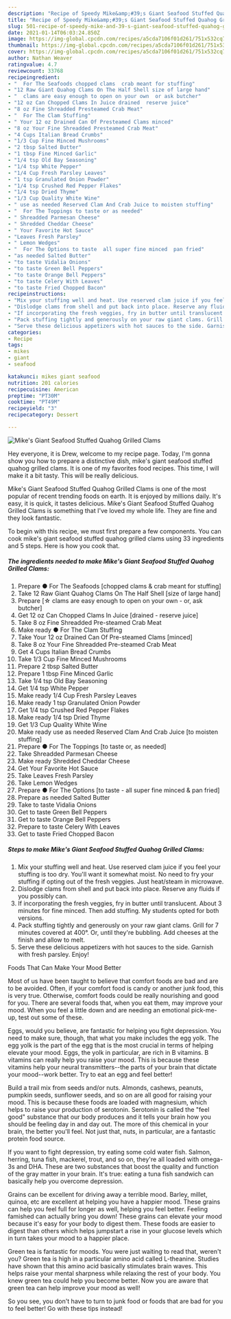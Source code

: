 ```yaml
---
description: "Recipe of Speedy Mike&amp;#39;s Giant Seafood Stuffed Quahog Grilled Clams"
title: "Recipe of Speedy Mike&amp;#39;s Giant Seafood Stuffed Quahog Grilled Clams"
slug: 501-recipe-of-speedy-mike-and-39-s-giant-seafood-stuffed-quahog-grilled-clams
date: 2021-01-14T06:03:24.850Z
image: https://img-global.cpcdn.com/recipes/a5cda7106f01d261/751x532cq70/mikes-giant-seafood-stuffed-quahog-grilled-clams-recipe-main-photo.jpg
thumbnail: https://img-global.cpcdn.com/recipes/a5cda7106f01d261/751x532cq70/mikes-giant-seafood-stuffed-quahog-grilled-clams-recipe-main-photo.jpg
cover: https://img-global.cpcdn.com/recipes/a5cda7106f01d261/751x532cq70/mikes-giant-seafood-stuffed-quahog-grilled-clams-recipe-main-photo.jpg
author: Nathan Weaver
ratingvalue: 4.7
reviewcount: 33768
recipeingredient:
- "  For The Seafoods chopped clams  crab meant for stuffing"
- "12 Raw Giant Quahog Clams On The Half Shell size of large hand"
- "  clams are easy enough to open on your own  or ask butcher"
- "12 oz Can Chopped Clams In Juice drained  reserve juice"
- "8 oz Fine Shreadded Presteamed Crab Meat"
- "  For The Clam Stuffing"
- " Your 12 oz Drained Can Of Presteamed Clams minced"
- "8 oz Your Fine Shreadded Presteamed Crab Meat"
- "4 Cups Italian Bread Crumbs"
- "1/3 Cup Fine Minced Mushrooms"
- "2 tbsp Salted Butter"
- "1 tbsp Fine Minced Garlic"
- "1/4 tsp Old Bay Seasoning"
- "1/4 tsp White Pepper"
- "1/4 Cup Fresh Parsley Leaves"
- "1 tsp Granulated Onion Powder"
- "1/4 tsp Crushed Red Pepper Flakes"
- "1/4 tsp Dried Thyme"
- "1/3 Cup Quality White Wine"
- " use as needed Reserved Clam And Crab Juice to moisten stuffing"
- "  For The Toppings to taste or as needed"
- " Shreadded Parmesan Cheese"
- " Shredded Cheddar Cheese"
- " Your Favorite Hot Sauce"
- "Leaves Fresh Parsley"
- " Lemon Wedges"
- "  For The Options to taste  all super fine minced  pan fried"
- "as needed Salted Butter"
- "to taste Vidalia Onions"
- "to taste Green Bell Peppers"
- "to taste Orange Bell Peppers"
- "to taste Celery With Leaves"
- "to taste Fried Chopped Bacon"
recipeinstructions:
- "Mix your stuffing well and heat. Use reserved clam juice if you feel your stuffing is too dry. You&#39;ll want it somewhat moist. No need to fry your stuffing if opting out of the fresh veggies. Just heat/steam in microwave."
- "Dislodge clams from shell and put back into place. Reserve any fluids if you possibly can."
- "If incorporating the fresh veggies, fry in butter until translucent. About 3 minutes for fine minced. Then add stuffing. My students opted for both versions."
- "Pack stuffing tightly and generously on your raw giant clams. Grill for 7 minutes covered at 400°. Or, until they&#39;re bubbling. Add cheeses at the finish and allow to melt."
- "Serve these delicious appetizers with hot sauces to the side. Garnish with fresh parsley. Enjoy!"
categories:
- Recipe
tags:
- mikes
- giant
- seafood

katakunci: mikes giant seafood 
nutrition: 201 calories
recipecuisine: American
preptime: "PT30M"
cooktime: "PT49M"
recipeyield: "3"
recipecategory: Dessert

---
```



![Mike&#39;s Giant Seafood Stuffed Quahog Grilled Clams](https://img-global.cpcdn.com/recipes/a5cda7106f01d261/751x532cq70/mikes-giant-seafood-stuffed-quahog-grilled-clams-recipe-main-photo.jpg)

Hey everyone, it is Drew, welcome to my recipe page. Today, I'm gonna show you how to prepare a distinctive dish, mike&#39;s giant seafood stuffed quahog grilled clams. It is one of my favorites food recipes. This time, I will make it a bit tasty. This will be really delicious.



Mike&#39;s Giant Seafood Stuffed Quahog Grilled Clams is one of the most popular of recent trending foods on earth. It is enjoyed by millions daily. It's easy, it is quick, it tastes delicious. Mike&#39;s Giant Seafood Stuffed Quahog Grilled Clams is something that I've loved my whole life. They are fine and they look fantastic.


To begin with this recipe, we must first prepare a few components. You can cook mike&#39;s giant seafood stuffed quahog grilled clams using 33 ingredients and 5 steps. Here is how you cook that.

<!--inarticleads1-->

##### The ingredients needed to make Mike&#39;s Giant Seafood Stuffed Quahog Grilled Clams:

1. Prepare  ● For The Seafoods [chopped clams &amp; crab meant for stuffing]
1. Take 12 Raw Giant Quahog Clams On The Half Shell [size of large hand]
1. Prepare  [☆ clams are easy enough to open on your own - or, ask butcher]
1. Get 12 oz Can Chopped Clams In Juice [drained - reserve juice]
1. Take 8 oz Fine Shreadded Pre-steamed Crab Meat
1. Make ready  ● For The Clam Stuffing
1. Take  Your 12 oz Drained Can Of Pre-steamed Clams [minced]
1. Take 8 oz Your Fine Shreadded Pre-steamed Crab Meat
1. Get 4 Cups Italian Bread Crumbs
1. Take 1/3 Cup Fine Minced Mushrooms
1. Prepare 2 tbsp Salted Butter
1. Prepare 1 tbsp Fine Minced Garlic
1. Take 1/4 tsp Old Bay Seasoning
1. Get 1/4 tsp White Pepper
1. Make ready 1/4 Cup Fresh Parsley Leaves
1. Make ready 1 tsp Granulated Onion Powder
1. Get 1/4 tsp Crushed Red Pepper Flakes
1. Make ready 1/4 tsp Dried Thyme
1. Get 1/3 Cup Quality White Wine
1. Make ready  use as needed Reserved Clam And Crab Juice [to moisten stuffing]
1. Prepare  ● For The Toppings [to taste or, as needed]
1. Take  Shreadded Parmesan Cheese
1. Make ready  Shredded Cheddar Cheese
1. Get  Your Favorite Hot Sauce
1. Take Leaves Fresh Parsley
1. Take  Lemon Wedges
1. Prepare  ● For The Options [to taste - all super fine minced &amp; pan fried]
1. Prepare as needed Salted Butter
1. Take to taste Vidalia Onions
1. Get to taste Green Bell Peppers
1. Get to taste Orange Bell Peppers
1. Prepare to taste Celery With Leaves
1. Get to taste Fried Chopped Bacon




<!--inarticleads2-->

##### Steps to make Mike&#39;s Giant Seafood Stuffed Quahog Grilled Clams:

1. Mix your stuffing well and heat. Use reserved clam juice if you feel your stuffing is too dry. You&#39;ll want it somewhat moist. No need to fry your stuffing if opting out of the fresh veggies. Just heat/steam in microwave.
1. Dislodge clams from shell and put back into place. Reserve any fluids if you possibly can.
1. If incorporating the fresh veggies, fry in butter until translucent. About 3 minutes for fine minced. Then add stuffing. My students opted for both versions.
1. Pack stuffing tightly and generously on your raw giant clams. Grill for 7 minutes covered at 400°. Or, until they&#39;re bubbling. Add cheeses at the finish and allow to melt.
1. Serve these delicious appetizers with hot sauces to the side. Garnish with fresh parsley. Enjoy!




Foods That Can Make Your Mood Better


Most of us have been taught to believe that comfort foods are bad and are to be avoided. Often, if your comfort food is candy or another junk food, this is very true. Otherwise, comfort foods could be really nourishing and good for you. There are several foods that, when you eat them, may improve your mood. When you feel a little down and are needing an emotional pick-me-up, test out some of these.

Eggs, would you believe, are fantastic for helping you fight depression. You need to make sure, though, that what you make includes the egg yolk. The egg yolk is the part of the egg that is the most crucial in terms of helping elevate your mood. Eggs, the yolk in particular, are rich in B vitamins. B vitamins can really help you raise your mood. This is because these vitamins help your neural transmitters--the parts of your brain that dictate your mood--work better. Try to eat an egg and feel better!

Build a trail mix from seeds and/or nuts. Almonds, cashews, peanuts, pumpkin seeds, sunflower seeds, and so on are all good for raising your mood. This is because these foods are loaded with magnesium, which helps to raise your production of serotonin. Serotonin is called the "feel good" substance that our body produces and it tells your brain how you should be feeling day in and day out. The more of this chemical in your brain, the better you'll feel. Not just that, nuts, in particular, are a fantastic protein food source.

If you want to fight depression, try eating some cold water fish. Salmon, herring, tuna fish, mackerel, trout, and so on, they're all loaded with omega-3s and DHA. These are two substances that boost the quality and function of the gray matter in your brain. It's true: eating a tuna fish sandwich can basically help you overcome depression. 

Grains can be excellent for driving away a terrible mood. Barley, millet, quinoa, etc are excellent at helping you have a happier mood. These grains can help you feel full for longer as well, helping you feel better. Feeling famished can actually bring you down! These grains can elevate your mood because it's easy for your body to digest them. These foods are easier to digest than others which helps jumpstart a rise in your glucose levels which in turn takes your mood to a happier place.

Green tea is fantastic for moods. You were just waiting to read that, weren't you? Green tea is high in a particular amino acid called L-theanine. Studies have shown that this amino acid basically stimulates brain waves. This helps raise your mental sharpness while relaxing the rest of your body. You knew green tea could help you become better. Now you are aware that green tea can help improve your mood as well!

So you see, you don't have to turn to junk food or foods that are bad for you to feel better! Go  with  these tips  instead!

